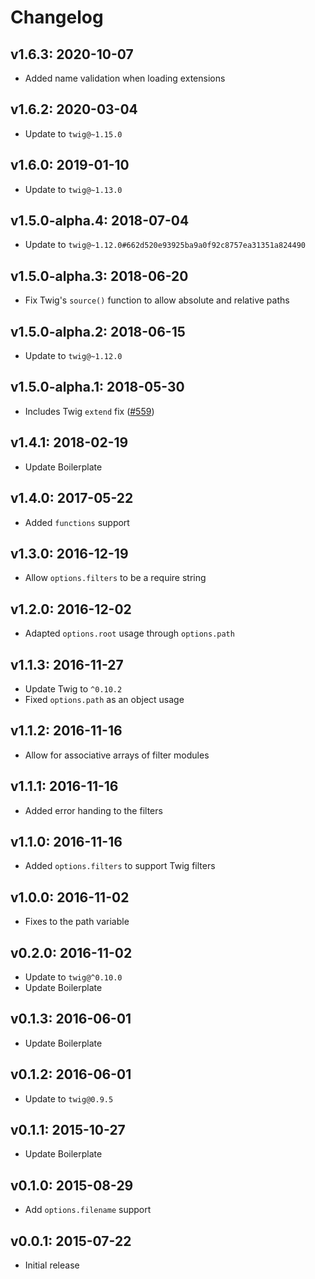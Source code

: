# Changelog

## v1.6.3: 2020-10-07

- Added name validation when loading extensions

## v1.6.2: 2020-03-04

- Update to `twig@~1.15.0`

## v1.6.0: 2019-01-10

- Update to `twig@~1.13.0`

## v1.5.0-alpha.4: 2018-07-04

- Update to `twig@~1.12.0#662d520e93925ba9a0f92c8757ea31351a824490`

## v1.5.0-alpha.3: 2018-06-20

- Fix Twig's `source()` function to allow absolute and relative paths

## v1.5.0-alpha.2: 2018-06-15

- Update to `twig@~1.12.0`

## v1.5.0-alpha.1: 2018-05-30

- Includes Twig `extend` fix ([#559](https://github.com/twigjs/twig.js/pull/559))

## v1.4.1: 2018-02-19

- Update Boilerplate

## v1.4.0: 2017-05-22

- Added `functions` support

## v1.3.0: 2016-12-19

- Allow `options.filters` to be a require string

## v1.2.0: 2016-12-02

- Adapted `options.root` usage through `options.path`

## v1.1.3: 2016-11-27

- Update Twig to `^0.10.2`
- Fixed `options.path` as an object usage

## v1.1.2: 2016-11-16

- Allow for associative arrays of filter modules

## v1.1.1: 2016-11-16

- Added error handing to the filters

## v1.1.0: 2016-11-16

- Added `options.filters` to support Twig filters

## v1.0.0: 2016-11-02

- Fixes to the path variable

## v0.2.0: 2016-11-02

- Update to `twig@^0.10.0`
- Update Boilerplate

## v0.1.3: 2016-06-01

- Update Boilerplate

## v0.1.2: 2016-06-01

- Update to `twig@0.9.5`

## v0.1.1: 2015-10-27

- Update Boilerplate

## v0.1.0: 2015-08-29

- Add `options.filename` support

## v0.0.1: 2015-07-22

- Initial release
